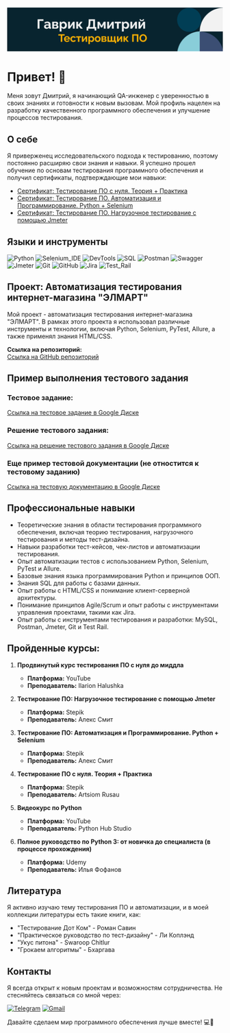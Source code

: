 ![Header](https://github.com/GavRDN/GavRDN/blob/main/assets/header_1.png)

# Привет! 👋
Меня зовут Дмитрий, я начинающий QA-инженер с уверенностью в своих знаниях и готовности к новым вызовам. Мой профиль нацелен на разработку качественного программного обеспечения и улучшение процессов тестирования.

## О себе
Я приверженец исследовательского подхода к тестированию, поэтому постоянно расширяю свои знания и навыки. Я успешно прошел обучение по основам тестирования программного обеспечения и получил сертификаты, подтверждающие мои навыки:

- [Сертификат: Тестирование ПО с нуля. Теория + Практика](
https://stepik.org/cert/2453987)
- [Сертификат: Тестирование ПО. Автоматизация и Программирование. Python + Selenium](
https://stepik.org/cert/2458125)
- [Сертификат: Тестирование ПО. Нагрузочное тестирование с помощью Jmeter](
https://stepik.org/cert/2354310)

## Языки и инструменты

![Python](https://img.shields.io/badge/-Python-090909?style=for-the-badge&logo=Python&logoColor=#1C5BA3)
![Selenium_IDE](https://img.shields.io/badge/-Selenium_IDE-090909?style=for-the-badge&logo=Selenium&logoColor=#1C5BA3)
![DevTools](https://img.shields.io/badge/-DevTools-090909?style=for-the-badge&logo=googleChrome&logoColor=#1C5BA3)
![SQL](https://img.shields.io/badge/-SQL-090909?style=for-the-badge&logo=MySQL&logoColor=FFFFFF)
![Postman](https://img.shields.io/badge/-Postman-090909?style=for-the-badge&logo=Postman&logoColor=#1C5BA3)
![Swagger](https://img.shields.io/badge/-Swagger-090909?style=for-the-badge&logo=Swagger&logoColor=#1C5BA3)
![Jmeter](https://img.shields.io/badge/-Jmeter-090909?style=for-the-badge&logo=Apache&logoColor=CB2027)
![Git](https://img.shields.io/badge/-Git-090909?style=for-the-badge&logo=Git&logoColor=#1C5BA3)
![GitHub](https://img.shields.io/badge/-GitHub-090909?style=for-the-badge&logo=GitHub&logoColor=#1C5BA3)
![Jira](https://img.shields.io/badge/-Jira-090909?style=for-the-badge&logo=Jira&logoColor=CB2027)
![Test_Rail](https://img.shields.io/badge/-Test_Rail-090909?style=for-the-badge&logo=TestRail&logoColor=CB2027)

## Проект: Автоматизация тестирования интернет-магазина "ЭЛМАРТ"
Мой проект - автоматизация тестирования интернет-магазина "ЭЛМАРТ". В рамках этого проекта я использовал различные инструменты и технологии, включая Python, Selenium, PyTest, Allure, а также применял знания HTML/CSS.

**Ссылка на репозиторий:**  
[Ссылка на GitHub репозиторий](https://github.com/GavRDN/project_auto_testing.git)

## Пример выполнения тестового задания

### Тестовое задание:
[Ссылка на тестовое задание в Google Диске](https://drive.google.com/drive/folders/1AeY8jJMwOM9_9gEjiEQ3cM2GabetrSTB?usp=sharing)

### Решение тестового задания:
[Ссылка на решение тестового задания в Google Диске](https://drive.google.com/drive/folders/1NHDqd8bqoQlSEZv6w8Pyula1Ulxl9WQr?usp=drive_link)

### Еще пример тестовой документации (не отностится к тестовому заданию)

[Ссылка на тестовую документацию в Google Диске](https://docs.google.com/spreadsheets/d/1NRfc6GZjYdiVpFhjAECMwnIbjqCUhZusBUYxSPsVNQA/edit?usp=drive_link)

## Профессиональные навыки

- Теоретические знания в области тестирования программного обеспечения, включая теорию тестирования, нагрузочного тестирования и методы тест-дизайна.
- Навыки разработки тест-кейсов, чек-листов и автоматизации тестирования.
- Опыт автоматизации тестов с использованием Python, Selenium, PyTest и Allure.
- Базовые знания языка программирования Python и принципов ООП.
- Знания SQL для работы с базами данных.
- Опыт работы с HTML/CSS и понимание клиент-серверной архитектуры.
- Понимание принципов Agile/Scrum и опыт работы с инструментами управления проектами, такими как Jira.
- Опыт работы с инструментами тестирования и разработки: MySQL, Postman, Jmeter, Git и Test Rail.

## Пройденные курсы:

1. **Продвинутый курс тестирования ПО с нуля до миддла**
   - **Платформа:** YouTube
   - **Преподаватель:** Ilarion Halushka

2. **Тестирование ПО: Нагрузочное тестирование с помощью Jmeter**
   - **Платформа:** Stepik
   - **Преподаватель:** Алекс Смит

3. **Тестирование ПО: Автоматизация и Программирование. Python + Selenium**
   - **Платформа:** Stepik
   - **Преподаватель:** Алекс Смит

4. **Тестирование ПО с нуля. Теория + Практика**
   - **Платформа:** Stepik
   - **Преподаватель:** Artsiom Rusau

5. **Видеокурс по Python**
   - **Платформа:** YouTube
   - **Преподаватель:** Python Hub Studio

6. **Полное руководство по Python 3: от новичка до специалиста (в процессе прохождения)**
   - **Платформа:** Udemy
   - **Преподаватель:** Илья Фофанов

## Литература
Я активно изучаю тему тестирования ПО и автоматизации, и в моей коллекции литературы есть такие книги, как:

- "Тестирование Дот Ком" - Роман Савин
- "Практическое руководство по тест-дизайну" - Ли Коплэнд
- "Укус питона" - Swaroop Chitlur
- "Грокаем алгоритмы" - Бхаргава

## Контакты
Я всегда открыт к новым проектам и возможностям сотрудничества. Не стесняйтесь связаться со мной через:

[![Telegram](https://img.shields.io/badge/-Telegram-090909?style=for-the-badge&logo=Telegram&logoColor=#1C5BA3)](https://t.me/GavrikDN)
[![Gmail](https://img.shields.io/badge/-Gmail-090909?style=for-the-badge&logo=Gmail&logoColor=#1C5BA3)](mailto:gavrikdnwork@gmail.com)

Давайте сделаем мир программного обеспечения лучше вместе! 💻🚀
